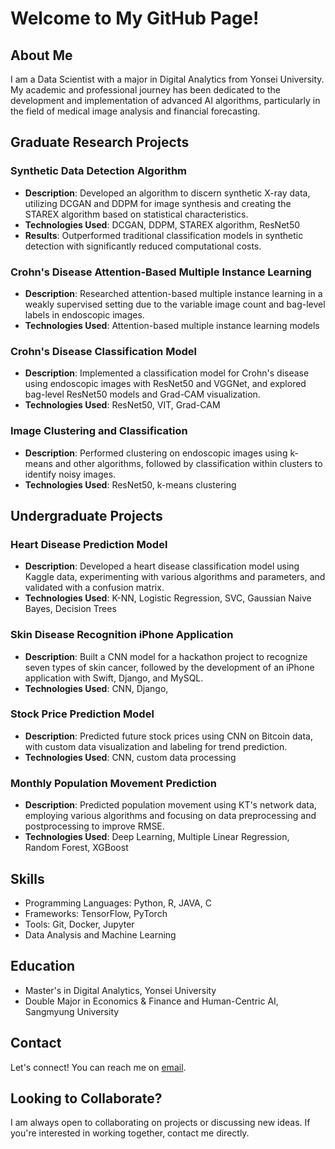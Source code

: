 # Welcome to My GitHub Page!

## About Me
I am a Data Scientist with a major in Digital Analytics from Yonsei University. My academic and professional journey has been dedicated to the development and implementation of advanced AI algorithms, particularly in the field of medical image analysis and financial forecasting.

## Graduate Research Projects

### Synthetic Data Detection Algorithm
- **Description**: Developed an algorithm to discern synthetic X-ray data, utilizing DCGAN and DDPM for image synthesis and creating the STAREX algorithm based on statistical characteristics.
- **Technologies Used**: DCGAN, DDPM, STAREX algorithm, ResNet50
- **Results**: Outperformed traditional classification models in synthetic detection with significantly reduced computational costs.

### Crohn's Disease Attention-Based Multiple Instance Learning
- **Description**: Researched attention-based multiple instance learning in a weakly supervised setting due to the variable image count and bag-level labels in endoscopic images.
- **Technologies Used**: Attention-based multiple instance learning models

### Crohn's Disease Classification Model
- **Description**: Implemented a classification model for Crohn's disease using endoscopic images with ResNet50 and VGGNet, and explored bag-level ResNet50 models and Grad-CAM visualization.
- **Technologies Used**: ResNet50, VIT, Grad-CAM

### Image Clustering and Classification
- **Description**: Performed clustering on endoscopic images using k-means and other algorithms, followed by classification within clusters to identify noisy images.
- **Technologies Used**: ResNet50, k-means clustering

## Undergraduate Projects

### Heart Disease Prediction Model
- **Description**: Developed a heart disease classification model using Kaggle data, experimenting with various algorithms and parameters, and validated with a confusion matrix.
- **Technologies Used**: K-NN, Logistic Regression, SVC, Gaussian Naive Bayes, Decision Trees

### Skin Disease Recognition iPhone Application
- **Description**: Built a CNN model for a hackathon project to recognize seven types of skin cancer, followed by the development of an iPhone application with Swift, Django, and MySQL.
- **Technologies Used**: CNN,  Django, 

### Stock Price Prediction Model
- **Description**: Predicted future stock prices using CNN on Bitcoin data, with custom data visualization and labeling for trend prediction.
- **Technologies Used**: CNN, custom data processing

### Monthly Population Movement Prediction
- **Description**: Predicted population movement using KT's network data, employing various algorithms and focusing on data preprocessing and postprocessing to improve RMSE.
- **Technologies Used**: Deep Learning, Multiple Linear Regression, Random Forest, XGBoost

## Skills
- Programming Languages: Python, R, JAVA, C
- Frameworks: TensorFlow, PyTorch
- Tools: Git, Docker, Jupyter
- Data Analysis and Machine Learning

## Education
- Master's in Digital Analytics, Yonsei University
- Double Major in Economics & Finance and Human-Centric AI, Sangmyung University

## Contact
Let's connect! You can reach me on [email](minkyoonyoo@naver.com).

## Looking to Collaborate?
I am always open to collaborating on projects or discussing new ideas. If you're interested in working together, contact me directly.

